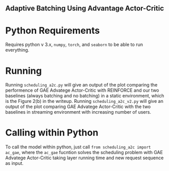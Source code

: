 Adaptive Batching Using Advantage Actor-Critic
----------------------------------------------------

Python Requirements
===================
Requires python v 3.x, `numpy`, `torch`, and `seaborn` to be able to run everything.


Running
===================
Running `scheduling_a2c.py` will give an output of the plot comparing the performence of GAE Advatege Actor-Critic with REINFORCE and our two baselines (always batching and no batching) in a static environment, which is the Figure 2(b) in the writeup. Running `scheduling_a2c_v2.py` will give an output of the plot comparing GAE Advatege Actor-Critic with the two baselines in streaming environment with increasing number of users. 


Calling within Python
=====================
To call the model within python, just call `from scheduling_a2c import ac_gae`, where the `ac_gae` fucntion solves the scheduling problem with GAE Advatege Actor-Critic taking layer running time and new request sequence as input.
